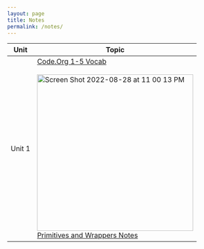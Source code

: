 ```yaml
---
layout: page
title: Notes
permalink: /notes/
---
```


| Unit | Topic | 
|----| -----|
| Unit 1 | [Code.Org 1-5 Vocab](https://b-g101.github.io/APCSA-BRIA/vocab/) <br><br> <img width="361" alt="Screen Shot 2022-08-28 at 11 00 13 PM" src="https://user-images.githubusercontent.com/89234851/187133202-5a2f3038-6b00-4120-90a5-78b149e5ac14.png"> <br> [Primitives and Wrappers Notes](https://b-g101.github.io/APCSA-BRIA/jupyter/unit1/2022/08/28/primitive-types.html#Primitives-Notes)|
